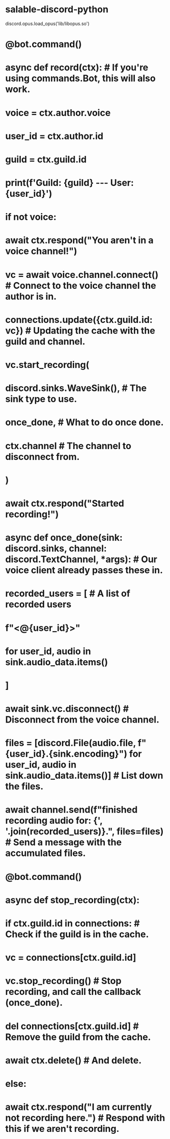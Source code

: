 # salable-discord-python

discord.opus.load_opus('lib/libopus.so')

# @bot.command()
# async def record(ctx):  # If you're using commands.Bot, this will also work.
#     voice = ctx.author.voice
#     user_id = ctx.author.id
#     guild = ctx.guild.id
#     print(f'Guild: {guild} --- User: {user_id}')
#     if not voice:
#         await ctx.respond("You aren't in a voice channel!")
#     vc = await voice.channel.connect()  # Connect to the voice channel the author is in.
#     connections.update({ctx.guild.id: vc})  # Updating the cache with the guild and channel.

#     vc.start_recording(
#         discord.sinks.WaveSink(),  # The sink type to use.
#         once_done,  # What to do once done.
#         ctx.channel  # The channel to disconnect from.
#     )
#     await ctx.respond("Started recording!")

# async def once_done(sink: discord.sinks, channel: discord.TextChannel, *args):  # Our voice client already passes these in.
#     recorded_users = [  # A list of recorded users
#         f"<@{user_id}>"
#         for user_id, audio in sink.audio_data.items()
#     ]
#     await sink.vc.disconnect()  # Disconnect from the voice channel.
#     files = [discord.File(audio.file, f"{user_id}.{sink.encoding}") for user_id, audio in sink.audio_data.items()]  # List down the files.
#     await channel.send(f"finished recording audio for: {', '.join(recorded_users)}.", files=files)  # Send a message with the accumulated files.

# @bot.command()
# async def stop_recording(ctx):
#     if ctx.guild.id in connections:  # Check if the guild is in the cache.
#         vc = connections[ctx.guild.id]
#         vc.stop_recording()  # Stop recording, and call the callback (once_done).
#         del connections[ctx.guild.id]  # Remove the guild from the cache.
#         await ctx.delete()  # And delete.
#     else:
#         await ctx.respond("I am currently not recording here.")  # Respond with this if we aren't recording.
